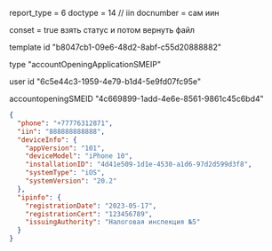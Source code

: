 
report_type = 6 
doctype = 14 // iin 
docnumber = сам иин 

conset = true 
взять статус и потом вернуть файл 



template id 
"b8047cb1-09e6-48d2-8abf-c55d20888882"

type 
"accountOpeningApplicationSMEIP"

user id 
"6c5e44c3-1959-4e79-b1d4-5e9fd07fc95e"


accountopeningSMEID 
"4c669899-1add-4e6e-8561-9861c45c6bd4"


```json
{
  "phone": "+77776312871",
  "iin": "888888888888",
  "deviceInfo": {
    "appVersion": "101",
    "deviceModel": "iPhone 10",
    "installationID": "4d41e509-1d1e-4530-a1d6-97d2d599d3f8",
    "systemType": "iOS",
    "systemVersion": "20.2"
  },
  "ipinfo": {
    "registrationDate": "2023-05-17",
    "registrationCert": "123456789",
    "issuingAuthority": "Налоговая инспекция №5"
  }
}
```